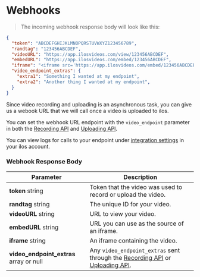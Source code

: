 # Webhooks

> The incoming webhook response body will look like this:

```json
{
  "token": "ABCDEFGHIJKLMNOPQRSTUVWXYZ123456789",
  "randtag": "123456ABCDEF",
  "videoURL": "https://app.ilosvideos.com/view/123456ABCDEF",
  "embedURL": "https://app.ilosvideos.com/embed/123456ABCDEF",
  "iframe": "<iframe src='https://app.ilosvideos.com/embed/123456ABCDEF'></iframe>",
  "video_endpoint_extras": {
    "extra1": "Something I wanted at my endpoint",
    "extra2": "Another thing I wanted at my endpoint",
  }
}
```

Since video recording and uploading is an asynchronous task, you can give us a webook URL that we will call once a video is uploaded to ilos.

You can set the webhook URL endpoint with the `video_endpoint` parameter in both the [Recording API](#recording) and [Uploading API](#uploading).

You can view logs for calls to your endpoint under [integration settings](https://app.ilosvideos.com/integrations) in your ilos account.

### Webhook Response Body

Parameter | Description |
--------- | ----------- |
**token** string | Token that the video was used to record or upload the video.
**randtag** string | The unique ID for your video.
**videoURL** string | URL to view your video.
**embedURL** string | URL you can use as the source of an iframe.
**iframe** string | An iframe containing the video.
**video_endpoint_extras** array or null | Any `video_endpoint_extras` sent through the [Recording API](#recording) or [Uploading API](#uploading).

<!-- TODO: move this to a stylesheet -->
<style>
  .content table tr strong {
    display: block;
  }
</style>
